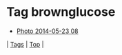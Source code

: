 <!--
title: Tag brownglucose
date: 2020-06-28T15:26:59.567Z
tags:
-->
# Tag brownglucose

 * [Photo 2014-05-23 08](86582234379.md)

| [Tags](tags.md) | [Top](index.md) |
